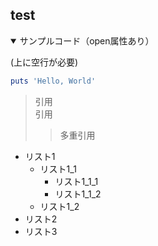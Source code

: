 ## test

<details open><summary>サンプルコード（open属性あり）</summary>

(上に空行が必要)

```rb
puts 'Hello, World'
```

> 引用  
> 引用
>> 多重引用

 - リスト1
    - リスト1_1
        - リスト1_1_1
        - リスト1_1_2
    - リスト1_2
- リスト2
- リスト3
